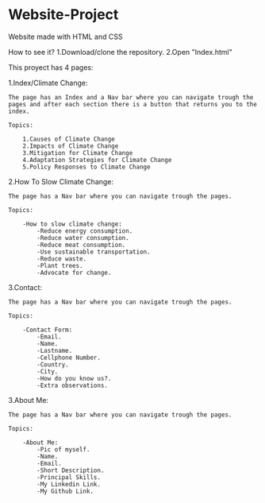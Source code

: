 # Website-Project
Website made with HTML and CSS

How to see it?
    1.Download/clone the repository.
    2.Open "Index.html"

This proyect has 4 pages:


  1.Index/Climate Change:
  
    
    The page has an Index and a Nav bar where you can navigate trough the pages and after each section there is a button that returns you to the index.
    
    Topics:
    
        1.Causes of Climate Change
        2.Impacts of Climate Change
        3.Mitigation for Climate Change
        4.Adaptation Strategies for Climate Change
        5.Policy Responses to Climate Change
      
      
  2.How To Slow Climate Change:
  

  
    The page has a Nav bar where you can navigate trough the pages.
    
    Topics:
    
        -How to slow climate change:
            -Reduce energy consumption.
            -Reduce water consumption.
            -Reduce meat consumption.
            -Use sustainable transportation.
            -Reduce waste.
            -Plant trees.
            -Advocate for change.
      
      
  3.Contact:
  

  
    The page has a Nav bar where you can navigate trough the pages.
    
    Topics:
    
        -Contact Form:
            -Email.
            -Name.
            -Lastname.
            -Cellphone Number.
            -Country.
            -City.
            -How do you know us?.
            -Extra observations.
      
      
  3.About Me:
  

  
    The page has a Nav bar where you can navigate trough the pages.
    
    Topics:
    
        -About Me:
            -Pic of myself.
            -Name.
            -Email.
            -Short Description.
            -Principal Skills.
            -My Linkedin Link.
            -My Github Link.

